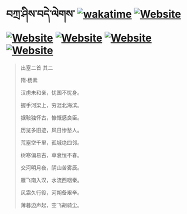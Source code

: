 # བཀྲ་ཤིས་བདེ་ལེགས་	[![wakatime](https://wakatime.com/badge/user/5043ee4a-e361-4607-9d47-d557f2005d05.svg)](https://wakatime.com/@5043ee4a-e361-4607-9d47-d557f2005d05)	[![Website](https://img.shields.io/website?label=&up_color=orange&up_message=Tianchi&url=https%3A%2F%2Fshields.io)](https://tianchi.aliyun.com/home/science/scienceDetail?userId=1095279182618)	[![Website](https://img.shields.io/website?label=&up_color=green&up_message=Yuque&url=https%3A%2F%2Fshields.io)](https://www.yuque.com/ivanaxu)	[![Website](https://img.shields.io/website?label=&up_color=yellow&up_message=Leetcode&url=https%3A%2F%2Fshields.io)](https://leetcode.cn/u/ivanaxu)	[![Website](https://img.shields.io/website?label=&up_color=violet&up_message=AIstudio&url=https%3A%2F%2Fshields.io)](https://aistudio.baidu.com/aistudio/personalcenter/thirdview/979775)	[![Website](https://img.shields.io/website?label=&up_color=red&up_message=Gitee&url=https%3A%2F%2Fshields.io)](https://gitee.com/IvanaXu)
> 出塞二首 其二
>
> 隋·杨素
>
> 汉虏未和亲，忧国不忧身。
> 
> 握手河梁上，穷涯北海滨。
> 
> 据鞍独怀古，慷慨感良臣。
> 
> 历览多旧迹，风日惨愁人。
> 
> 荒塞空千里，孤城绝四邻。
> 
> 树寒偏易古，草衰恒不春。
> 
> 交河明月夜，阴山苦雾辰。
> 
> 雁飞南入汉，水流西咽秦。
> 
> 风霜久行役，河朔备艰辛。
> 
> 薄暮边声起，空飞胡骑尘。
